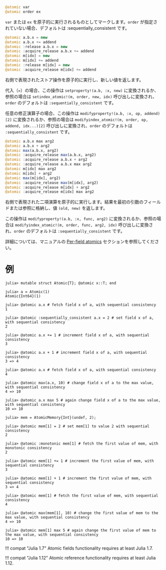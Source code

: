 ```julia
@atomic var
@atomic order ex
```

`var` または `ex` を原子的に実行されるものとしてマークします。`order` が指定されていない場合、デフォルトは :sequentially_consistent です。

```julia
@atomic a.b.x = new
@atomic a.b.x += addend
@atomic :release a.b.x = new
@atomic :acquire_release a.b.x += addend
@atomic m[idx] = new
@atomic m[idx] += addend
@atomic :release m[idx] = new
@atomic :acquire_release m[idx] += addend
```

右側で表現されたストア操作を原子的に実行し、新しい値を返します。

代入（`=`）の場合、この操作は `setproperty!(a.b, :x, new)` に変換されるか、参照の場合は `setindex_atomic!(m, order, new, idx)` 呼び出しに変換され、`order` のデフォルトは `:sequentially_consistent` です。

任意の修正演算子の場合、この操作は `modifyproperty!(a.b, :x, op, addend)[2]` に変換されるか、参照の場合は `modifyindex_atomic!(m, order, op, addend, idx...)[2]` 呼び出しに変換され、`order` のデフォルトは `:sequentially_consistent` です。

```julia
@atomic a.b.x max arg2
@atomic a.b.x + arg2
@atomic max(a.b.x, arg2)
@atomic :acquire_release max(a.b.x, arg2)
@atomic :acquire_release a.b.x + arg2
@atomic :acquire_release a.b.x max arg2
@atomic m[idx] max arg2
@atomic m[idx] + arg2
@atomic max(m[idx], arg2)
@atomic :acquire_release max(m[idx], arg2)
@atomic :acquire_release m[idx] + arg2
@atomic :acquire_release m[idx] max arg2
```

右側で表現された二項演算を原子的に実行します。結果を最初の引数のフィールドまたは参照に格納し、値 `(old, new)` を返します。

この操作は `modifyproperty!(a.b, :x, func, arg2)` に変換されるか、参照の場合は `modifyindex_atomic!(m, order, func, arg2, idx)` 呼び出しに変換され、`order` のデフォルトは `:sequentially_consistent` です。

詳細については、マニュアルの [Per-field atomics](@ref) セクションを参照してください。

# 例

```jldoctest
julia> mutable struct Atomic{T}; @atomic x::T; end

julia> a = Atomic(1)
Atomic{Int64}(1)

julia> @atomic a.x # fetch field x of a, with sequential consistency
1

julia> @atomic :sequentially_consistent a.x = 2 # set field x of a, with sequential consistency
2

julia> @atomic a.x += 1 # increment field x of a, with sequential consistency
3

julia> @atomic a.x + 1 # increment field x of a, with sequential consistency
3 => 4

julia> @atomic a.x # fetch field x of a, with sequential consistency
4

julia> @atomic max(a.x, 10) # change field x of a to the max value, with sequential consistency
4 => 10

julia> @atomic a.x max 5 # again change field x of a to the max value, with sequential consistency
10 => 10
```

```jldoctest
julia> mem = AtomicMemory{Int}(undef, 2);

julia> @atomic mem[1] = 2 # set mem[1] to value 2 with sequential consistency
2

julia> @atomic :monotonic mem[1] # fetch the first value of mem, with monotonic consistency
2

julia> @atomic mem[1] += 1 # increment the first value of mem, with sequential consistency
3

julia> @atomic mem[1] + 1 # increment the first value of mem, with sequential consistency
3 => 4

julia> @atomic mem[1] # fetch the first value of mem, with sequential consistency
4

julia> @atomic max(mem[1], 10) # change the first value of mem to the max value, with sequential consistency
4 => 10

julia> @atomic mem[1] max 5 # again change the first value of mem to the max value, with sequential consistency
10 => 10
```

!!! compat "Julia 1.7"
    Atomic fields functionality requires at least Julia 1.7.


!!! compat "Julia 1.12"
    Atomic reference functionality requires at least Julia 1.12.

